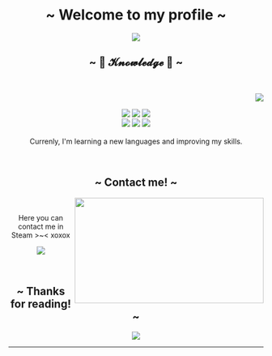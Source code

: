 <body>
  <center>
<h1 align="center">~ Welcome to my profile ~</h1>

<div align="center">
<img src="https://i.pinimg.com/originals/75/b3/3b/75b33b05e6918680d5dcc2b33f03c2fe.gif"/>
    </div>


<h2 align="center">            ~ 📇 𝓚𝓷𝓸𝔀𝓵𝓮𝓭𝓰𝓮 📇 ~</h2>
 <br>
<p>
  <div align="center">
<img src="https://i.pinimg.com/originals/8d/4b/77/8d4b77c44b7a68c0fd609411e2c0ec3c.gif" align="right">
  </div>
</div>
<div>
  <br>
<p align="center"><img src="https://img.shields.io/badge/adobe%20photoshop%20-%2331A8FF.svg?&style=for-the-badge&logo=adobe%20photoshop&logoColor=white"/> <img src="https://img.shields.io/badge/html5%20-%23E34F26.svg?&style=for-the-badge&logo=html5&logoColor=white"/> <img src="https://img.shields.io/badge/css3%20-%231572B6.svg?&style=for-the-badge&logo=css3&logoColor=white"/><br>
 <img src="https://img.shields.io/badge/python-3670A0?style=for-the-badge&logo=python&logoColor=ffdd54"/> <img src="https://img.shields.io/badge/java-%23ED8B00.svg?style=for-the-badge&logo=java&logoColor=white"/> <img src="https://img.shields.io/badge/git%20-%23F05033.svg?&style=for-the-badge&logo=git&logoColor=white"/> <br><br>
Currenly, I'm learning a new languages and improving my skills.
</p>
<br>
<h2 align="center">            ~ Contact me! ~ </h2>
  <div align="center">
<img src="https://i.imgur.com/KXx0cCx.gif" align="right" width="373.5px" height="208.5px">
  </div>
<br>
<p align="center"> Here you can contact me in Steam >~< xoxox</p>
<p align="center"><a href="https://steamcommunity.com/id/DarkHosy" target="_blank"><img src="img.shields.io/badge/steam-%23000000.svg?style=for-the-badge&logo=steam&logoColor=white"/></a>
</div>
<br>
<div>
<h2 align="center"> ~ Thanks for reading! ~ </h2>
<div align="center">
<img src="https://animesher.com/orig/1/167/1673/16735/animesher.com_porter-robinson-perfect-music-video-1673518.gif">
</div>
<hr>
</div>
</div>
    </center>
</body>
